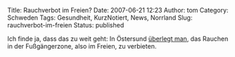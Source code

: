 Title: Rauchverbot im Freien?
Date: 2007-06-21 12:23
Author: tom
Category: Schweden
Tags: Gesundheit, KurzNotiert, News, Norrland
Slug: rauchverbot-im-freien
Status: published

Ich finde ja, dass das zu weit geht: In Östersund [überlegt
man](http://www.op.se/parser.php?level1=2&level2=6&id=795672), das
Rauchen in der Fußgängerzone, also im Freien, zu verbieten.

